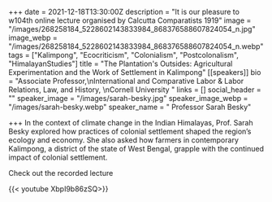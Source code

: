 +++
date = 2021-12-18T13:30:00Z
description = "It is our pleasure to w104th online lecture organised by Calcutta Comparatists 1919"
image = "/images/268258184_5228602143833984_868376588607824054_n.jpg"
image_webp = "/images/268258184_5228602143833984_868376588607824054_n.webp"
tags = ["Kalimpong", "Ecocriticism", "Colonialism", "Postcolonalism", "HimalayanStudies"]
title = "The Plantation's Outsides: Agricultural Experimentation and the Work of Settlement in Kalimpong"
[[speakers]]
bio = "Associate Professor,\nInternational and Comparative Labor & Labor Relations, Law, and History, \nCornell University "
links = []
social_header = ""
speaker_image = "/images/sarah-besky.jpg"
speaker_image_webp = "/images/sarah-besky.webp"
speaker_name = " Professor Sarah Besky"

+++
In the context of climate change in the Indian Himalayas, Prof. Sarah Besky explored how practices of colonial settlement shaped the region’s ecology and economy. She also asked how farmers in contemporary Kalimpong, a district of the state of West Bengal, grapple with the continued impact of colonial settlement.

Check out the recorded lecture

{{< youtube XbpI9b86zSQ>}}